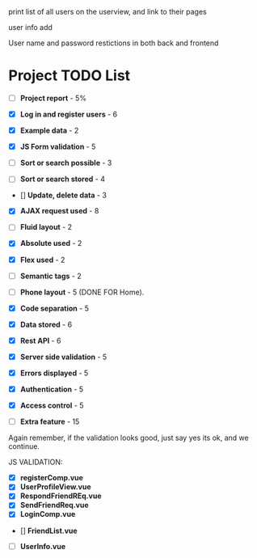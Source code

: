 print list of all users on the userview, and link to their pages

user info add

User name and password restictions in both back and frontend



# Project TODO List

- [ ] **Project report** - 5%

- [x] **Log in and register users** - 6
- [x] **Example data** - 2
- [x] **JS Form validation** - 5
- [ ] **Sort or search possible** - 3
- [ ] **Sort or search stored** - 4
- [] **Update, delete data** - 3
- [x] **AJAX request used** - 8
- [ ] **Fluid layout** - 2
- [x] **Absolute used** - 2
- [x] **Flex used** - 2
- [ ] **Semantic tags** - 2
- [ ] **Phone layout** - 5 (DONE FOR Home).
- [x] **Code separation** - 5
- [x] **Data stored** - 6
- [x] **Rest API** - 6
- [x] **Server side validation** - 5
- [x] **Errors displayed** - 5
- [x] **Authentication** - 5
- [x] **Access control** - 5
- [ ] **Extra feature** - 15


Again remember, if the validation looks good, just say yes its ok, and we continue.




JS VALIDATION:
- [x] **registerComp.vue**
- [x] **UserProfileView.vue**
- [x] **RespondFriendREq.vue**
- [x] **SendFriendReq.vue** 
- [x] **LoginComp.vue**
- [] **FriendList.vue**
- [ ] **UserInfo.vue**